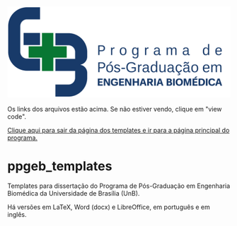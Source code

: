 ![GitHub Logo](versao_em_portugues_latex/figuras/ppgeb.png)

Os links dos arquivos estão acima. Se não estiver vendo, clique em "view code".

[Clique aqui para sair da página dos templates e ir para a página principal do programa.](http://fga.unb.br/pgengbiomedica)

# ppgeb_templates

Templates para dissertação do Programa de Pós-Graduação em Engenharia Biomédica da Universidade de Brasília (UnB).

Há versões em LaTeX, Word (docx) e LibreOffice, em português e em inglês.
